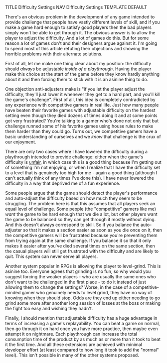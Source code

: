 TITLE Difficulty Settings
NAV Difficulty Settings
TEMPLATE DEFAULT

There's an obvious problem in the development of any game intended to provide challenge that people have vastly different levels
of skill, and if you make a game hard enough to satisfy good players then the bad players simply won't be able to get through
it. The obvious answer is to allow the player to adjust the difficulty. And a lot of games do this. But for some reason a lot of
games don't and their designers argue against it. I'm going to spend most of this article refuting their objections and showing
the horrible problems with their alternate solutions.

First of all, let me make one thing clear about my position: the difficulty should *always* be adjustable *inside of a
playthrough*. Having the player make this choice at the start of the game before they know hardly anything about it and then
forcing them to stick with it is an asinine thing to do.

One objection anti-adjusters make is "if you let the player adjust the difficulty, they'll just lower it whenever they get to a 
hard part, and you'll kill the game's challenge". First of all, this idea is completely contradicted by any experience with
competitive gamers in real life. Just how many people have beaten their favorite games with adjustable difficulty on the hardest
setting even though they died dozens of times doing it and at some points got very frustrated? You're talking to a gamer who's
done not only that but challenge runned some of his favorite games using house rules to make them harder than they could go.
Turns out, we competitive gamers have a basic understanding of ourselves and we *know* that challenge is the crux of
our enjoyment.

There are only two cases where I have lowered the difficulty during a playthrough intended to provide challenge: either when the
game's difficulty is [unfair](trial_and_error), in which case this is a good thing because I'm getting out of
something I'm not enjoying, or when I realize that I have the difficulty set to a level that is genuinely too high for me -
again a good thing (although I can't actually think of any times I've done this). I have never lowered the difficulty in a way
that deprived me of a fun experience.

Some people argue that the game should detect the player's performance and auto-adjust the difficulty based on how much they
seem to be struggling. The problem here is that this assumes that all players seek an equal level of challenge. Some people (the
"competitive" gamers like me) *want* the game to be hard enough that we die a lot, but other players want the game to be
balanced so they can get through it mostly without dying. And this doesn't always correspond to skill. So if you balance the
auto-adjuster so that it makes a section easier as soon as you die once on it, then the competitive gamers will be frustrated
because you're preventing them from trying again at the same challenge. If you balance it so that it only makes it easier after
you've died several times on the same section, then the casual players will still get frustrated with the difficulty and are
likely to quit. This system can never serve all players.

Another system popular in RPGs is allowing the player to level-grind. This is asinine too. Everyone agrees that grinding is no
fun, so why would you suggest forcing the weaker players - who are usually the same ones who don't want to be challenged in the
first place - to do it instead of just allowing them to change the settings? Worse, in the case of a competitive-minded gamer
who genuinely needs to level grind, they have no way of knowing when they should stop. Odds are they end up either needing to go
grind some more after another long session of losses at the boss or making the fight too easy and wishing they hadn't.

Finally, I should mention that adjustable difficulty has a huge advantage in terms of increasing a game's replayability.
You can beat a game on normal, then go through it on hard once you have more practice, then maybe even attempt it on nightmare.
Each playthrough can increase the total consumption time of the product by as much as or more than it took to beat it the first
time. And all these extensions are achieved with minimal developer effort (at least compared to how long it took to add the
"normal" level). This isn't possible in many of the other systems proposed.

